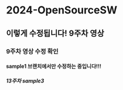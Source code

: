 # 2024-OpenSourceSW
## 이렇게 수정됩니다! 9주차 영상
### 9주차 영상 수정 확인
#### sample1 브랜치에서만 수정하는 중입니다!!!
##### 13주차 sample3
